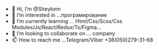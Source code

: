 - 👋 Hi, I’m @Sheykem
- 👀 I’m interested in ...програмирование
- 🌱 I’m currently learning ... Html/Css/Scss/Css Modules/Js/React/Redux/Ts/Figma...
- 💞️ I’m looking to collaborate on ... company
- 📫 How to reach me ...Telegram/Viber +38(050)279-31-68

<!---
Sheykem/Sheykem is a ✨ special ✨ repository because its `README.md` (this file) appears on your GitHub profile.
You can click the Preview link to take a look at your changes.
--->
